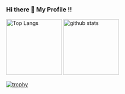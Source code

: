 ### Hi there 👋 My Profile !!

<p align="left"> 
  <img alt="Top Langs" height="150px" src="https://github-readme-stats.vercel.app/api/top-langs/?username=hiroakissh&layout=compact&show_icons=true&theme=onedark" />
  <img alt="github stats" height="150px" src="https://github-readme-stats.vercel.app/api?username=hiroakissh&theme=onedark&show_icons=ture" />
</p>

[![trophy](https://github-profile-trophy.vercel.app/?username=hiroakissh)](https://github.com/ryo-ma/github-profile-trophy)

